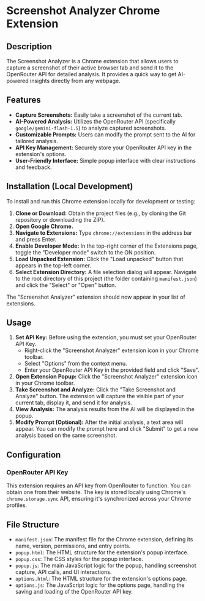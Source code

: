 # Screenshot Analyzer Chrome Extension

## Description
The Screenshot Analyzer is a Chrome extension that allows users to capture a screenshot of their active browser tab and send it to the OpenRouter API for detailed analysis. It provides a quick way to get AI-powered insights directly from any webpage.

## Features
*   **Capture Screenshots:** Easily take a screenshot of the current tab.
*   **AI-Powered Analysis:** Utilizes the OpenRouter API (specifically `google/gemini-flash-1.5`) to analyze captured screenshots.
*   **Customizable Prompts:** Users can modify the prompt sent to the AI for tailored analysis.
*   **API Key Management:** Securely store your OpenRouter API key in the extension's options.
*   **User-Friendly Interface:** Simple popup interface with clear instructions and feedback.

## Installation (Local Development)

To install and run this Chrome extension locally for development or testing:

1.  **Clone or Download:** Obtain the project files (e.g., by cloning the Git repository or downloading the ZIP).
2.  **Open Google Chrome.**
3.  **Navigate to Extensions:** Type `chrome://extensions` in the address bar and press Enter.
4.  **Enable Developer Mode:** In the top-right corner of the Extensions page, toggle the "Developer mode" switch to the ON position.
5.  **Load Unpacked Extension:** Click the "Load unpacked" button that appears in the top-left corner.
6.  **Select Extension Directory:** A file selection dialog will appear. Navigate to the root directory of this project (the folder containing `manifest.json`) and click the "Select" or "Open" button.

The "Screenshot Analyzer" extension should now appear in your list of extensions.

## Usage

1.  **Set API Key:** Before using the extension, you must set your OpenRouter API Key.
    *   Right-click the "Screenshot Analyzer" extension icon in your Chrome toolbar.
    *   Select "Options" from the context menu.
    *   Enter your OpenRouter API Key in the provided field and click "Save".
2.  **Open Extension Popup:** Click the "Screenshot Analyzer" extension icon in your Chrome toolbar.
3.  **Take Screenshot and Analyze:** Click the "Take Screenshot and Analyze" button. The extension will capture the visible part of your current tab, display it, and send it for analysis.
4.  **View Analysis:** The analysis results from the AI will be displayed in the popup.
5.  **Modify Prompt (Optional):** After the initial analysis, a text area will appear. You can modify the prompt here and click "Submit" to get a new analysis based on the same screenshot.

## Configuration

### OpenRouter API Key
This extension requires an API key from OpenRouter to function. You can obtain one from their website. The key is stored locally using Chrome's `chrome.storage.sync` API, ensuring it's synchronized across your Chrome profiles.

## File Structure

*   `manifest.json`: The manifest file for the Chrome extension, defining its name, version, permissions, and entry points.
*   `popup.html`: The HTML structure for the extension's popup interface.
*   `popup.css`: The CSS styles for the popup interface.
*   `popup.js`: The main JavaScript logic for the popup, handling screenshot capture, API calls, and UI interactions.
*   `options.html`: The HTML structure for the extension's options page.
*   `options.js`: The JavaScript logic for the options page, handling the saving and loading of the OpenRouter API key.